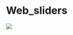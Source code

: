 # Web_sliders
<img src="https://user-images.githubusercontent.com/35486010/93773402-ba7a4000-fc3d-11ea-93d0-2b9378703a7f.png" />
